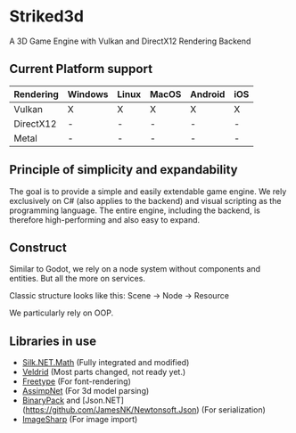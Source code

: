 # Striked3d

A 3D Game Engine with Vulkan and DirectX12 Rendering Backend

## Current Platform support

| Rendering 	| Windows 	| Linux 	| MacOS 	| Android 	| iOS 	|
|-----------	|---------	|-------	|-------	|---------	|-----	|
| Vulkan    	| X       	| X     	| X     	| X       	| X   	|
| DirectX12 	| -       	| -     	| -     	| -       	| -   	|
| Metal     	| -       	| -     	| -     	| -       	| -   	

## Principle of simplicity and expandability

The goal is to provide a simple and easily extendable game engine. We rely exclusively 
on C# (also applies to the backend) and visual scripting as the programming language. 
The entire engine, including the backend, is therefore high-performing and also easy to expand.

## Construct

Similar to Godot, we rely on a node system without components and entities. But all the more on services.

Classic structure looks like this: Scene -> Node -> Resource

We particularly rely on OOP.

## Libraries in use

* [Silk.NET.Math](https://github.com/dotnet/Silk.NET/tree/main/src/Maths) (Fully integrated and modified)
* [Veldrid](https://github.com/mellinoe/veldrid)  (Most parts changed, not ready yet.)
* [Freetype](https://github.com/freetype) (For font-rendering)
* [AssimpNet](https://bitbucket.org/Starnick/assimpnet/src/master/) (For 3d model parsing)
* [BinaryPack](https://github.com/Sergio0694/BinaryPack) and [Json.NET] (https://github.com/JamesNK/Newtonsoft.Json) (For serialization)
* [ImageSharp](https://github.com/SixLabors/ImageSharp) (For image import)

